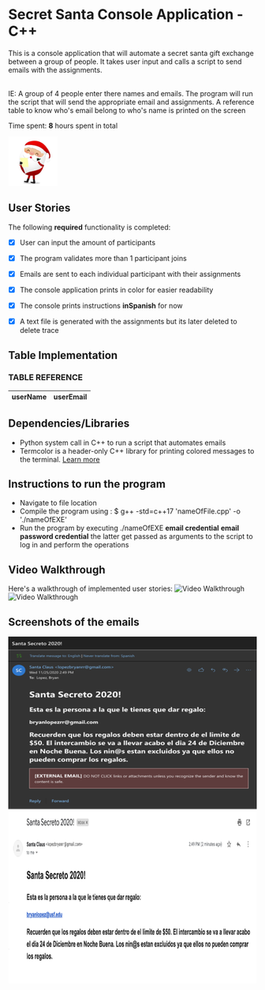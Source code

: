# Secret Santa Console Application - C++

This is a console application that will automate a secret santa gift exchange between a group of 
people. It takes user input and calls a script to send emails with the assignments. 

<br>IE: A group of 4 people enter there names and emails. The program will run the script that will send
    the appropriate email and assignments. A reference table to know who's email belong to who's name is
    printed on the screen</br>

Time spent: **8** hours spent in total

<img src = "./santa_img.jpeg" title="santa" width="100" height="100"/>

## User Stories

The following **required** functionality is completed:

- [x] User can input the amount of participants
- [x] The program validates more than 1 participant joins
- [x] Emails are sent to each individual participant with their assignments
- [x] The console application prints in color for easier readability
- [x] The console prints instructions **inSpanish** for now
- [x] A text file is generated with the assignments but its later deleted to delete trace


## Table Implementation  

### TABLE REFERENCE
 | userName | userEmail |
 | -------- | --------- |


## Dependencies/Libraries 
- Python system call in C++ to run a script that automates emails 
- Termcolor is a header-only C++ library for printing colored messages to the terminal. <a href="https://github.com/ikalnytskyi/termcolor" >Learn more</a>

## Instructions to run the program
- Navigate to file location
- Compile the program using : $ g++ -std=c++17 'nameOfFile.cpp'  -o './nameOfEXE'
- Run the program by executing ./nameOfEXE **email credential** **email password credential** the latter get passed as arguments to the script to log in and perform the operations

## Video Walkthrough

Here's a walkthrough of implemented user stories:
<img src='http://g.recordit.co/O2mmVB6hDF.gif' title='Video Walkthrough' width='' alt='Video Walkthrough' />
<img src='http://g.recordit.co/GRCtCa7WtK.gif' title='Video Walkthrough' width='' alt='Video Walkthrough' />


## Screenshots of the emails

<img src = "./email_sc1.png" title="screenshot" width="600" height="350"/>
<img src = "./email_sc2.png" title="screenshot" width="600" height="350"/>

